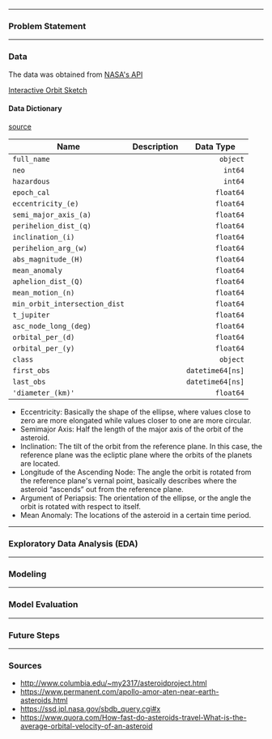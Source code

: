
---
### Problem Statement

---
### Data
The data was obtained from [NASA's API](https://ssd.jpl.nasa.gov/sbdb_query.cgi#x)



[Interactive Orbit Sketch](https://minorplanetcenter.net/db_search/show_orbit?utf8=%E2%9C%93&number=111253&designation=&name=&epoch=2020-05-31.0&peri=6.9239991&m=103.20448&node=310.1588451&incl=42.0283557&e=0.439549138&a=1.7536939&commit=Interactive+Orbit+Sketch)


#### Data Dictionary
[source](https://ssd.jpl.nasa.gov/?glossary&term=phase_a
)  


Name | Description | Data Type  
-----|-------------|----------
`full_name                  ` |   |  `        object`
`neo                        ` |   |  `         int64`
`hazardous                  ` |   |  `         int64`
`epoch_cal                  ` |   |  `       float64`
`eccentricity_(e)           ` |   |  `       float64`
`semi_major_axis_(a)        ` |   |  `       float64`
`perihelion_dist_(q)        ` |   |  `       float64`
`inclination_(i)            ` |   |  `       float64`
`perihelion_arg_(w)         ` |   |  `       float64`
`abs_magnitude_(H)          ` |   |  `       float64`
`mean_anomaly               ` |   |  `       float64`
`aphelion_dist_(Q)          ` |   |  `       float64`
`mean_motion_(n)            ` |   |  `       float64`
`min_orbit_intersection_dist` |   |  `       float64`
`t_jupiter                  ` |   |  `       float64`
`asc_node_long_(deg)        ` |   |  `       float64`
`orbital_per_(d)            ` |   |  `       float64`
`orbital_per_(y)            ` |   |  `       float64`
`class                      ` |   |  `        object`
`first_obs                  ` |   |  `datetime64[ns]`
`last_obs                   ` |   |  `datetime64[ns]`
`'diameter_(km)'            ` |   |  `       float64`

- Eccentricity: Basically the shape of the ellipse, where values close to zero are more elongated while values closer to one are more circular.
- Semimajor Axis: Half the length of the major axis of the orbit of the asteroid.
- Inclination: The tilt of the orbit from the reference plane. In this case, the reference plane was the ecliptic plane where the orbits of the planets are located.
- Longitude of the Ascending Node: The angle the orbit is rotated from the reference plane's vernal point, basically describes where the asteroid “ascends” out from the reference plane.
- Argument of Periapsis: The orientation of the ellipse, or the angle the orbit is rotated with respect to itself.
- Mean Anomaly: The locations of the asteroid in a certain time period.



---
### Exploratory Data Analysis (EDA)

---
### Modeling

---

### Model Evaluation

---

### Future Steps
---

### Sources
- http://www.columbia.edu/~my2317/asteroidproject.html
- https://www.permanent.com/apollo-amor-aten-near-earth-asteroids.html
- https://ssd.jpl.nasa.gov/sbdb_query.cgi#x
- https://www.quora.com/How-fast-do-asteroids-travel-What-is-the-average-orbital-velocity-of-an-asteroid

